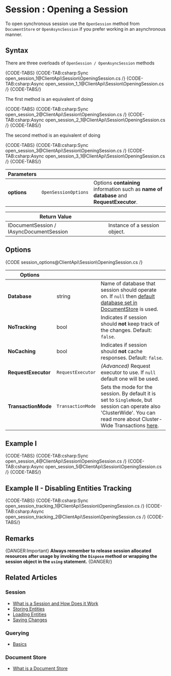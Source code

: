 # Session : Opening a Session

To open synchronous session use the `OpenSession` method from `DocumentStore` or `OpenAsyncSession` if you prefer working in an asynchronous manner.

## Syntax

There are three overloads of `OpenSession / OpenAsyncSession` methods

{CODE-TABS}
{CODE-TAB:csharp:Sync open_session_1@ClientApi\Session\OpeningSession.cs /}
{CODE-TAB:csharp:Async open_session_1_1@ClientApi\Session\OpeningSession.cs /}
{CODE-TABS/}

The first method is an equivalent of doing

{CODE-TABS}
{CODE-TAB:csharp:Sync open_session_2@ClientApi\Session\OpeningSession.cs /}
{CODE-TAB:csharp:Async open_session_2_1@ClientApi\Session\OpeningSession.cs /}
{CODE-TABS/}

The second method is an equivalent of doing

{CODE-TABS}
{CODE-TAB:csharp:Sync open_session_3@ClientApi\Session\OpeningSession.cs /}
{CODE-TAB:csharp:Async open_session_3_1@ClientApi\Session\OpeningSession.cs /}
{CODE-TABS/}

| Parameters | | |
| ------------- | ------------- | ----- |
| **options** | `OpenSessionOptions` | Options **containing** information such as **name of database** and **RequestExecutor**. |

| Return Value | |
| ------------- | ----- |
| IDocumentSession / IAsyncDocumentSession | Instance of a session object. |

## Options

{CODE session_options@ClientApi\Session\OpeningSession.cs /}

| Options | | |
| ------------- | ------------- | ----- |
| **Database** | string | Name of database that session should operate on. If `null` then [default database set in DocumentStore](../../client-api/setting-up-default-database) is used. |
| **NoTracking** | bool | Indicates if session should **not** keep track of the changes. Default: `false`. |
| **NoCaching** | bool | Indicates if session should **not** cache responses. Default: `false`. |
| **RequestExecutor** | `RequestExecutor` | _(Advanced)_ Request executor to use. If `null` default one will be used. |
| **TransactionMode** | `TransactionMode` | Sets the mode for the session. By default it is set to `SingleNode`, but session can operate also 'ClusterWide'. You can read more about Cluster-Wide Transactions [here](../../server/clustering/cluster-transactions). |

## Example I

{CODE-TABS}
{CODE-TAB:csharp:Sync open_session_4@ClientApi\Session\OpeningSession.cs /}
{CODE-TAB:csharp:Async open_session_5@ClientApi\Session\OpeningSession.cs /}
{CODE-TABS/}

## Example II - Disabling Entities Tracking

{CODE-TABS}
{CODE-TAB:csharp:Sync open_session_tracking_1@ClientApi\Session\OpeningSession.cs /}
{CODE-TAB:csharp:Async open_session_tracking_2@ClientApi\Session\OpeningSession.cs /}
{CODE-TABS/}

## Remarks

{DANGER:Important}
**Always remember to release session allocated resources after usage by invoking the `Dispose` method or wrapping the session object in the `using` statement.**
{DANGER/}

## Related Articles

### Session

- [What is a Session and How Does it Work](../../client-api/session/what-is-a-session-and-how-does-it-work) 
- [Storing Entities](../../client-api/session/storing-entities)
- [Loading Entities](../../client-api/session/loading-entities)
- [Saving Changes](../../client-api/session/saving-changes)

### Querying

- [Basics](../../indexes/querying/basics)

### Document Store

- [What is a Document Store](../../client-api/what-is-a-document-store)
